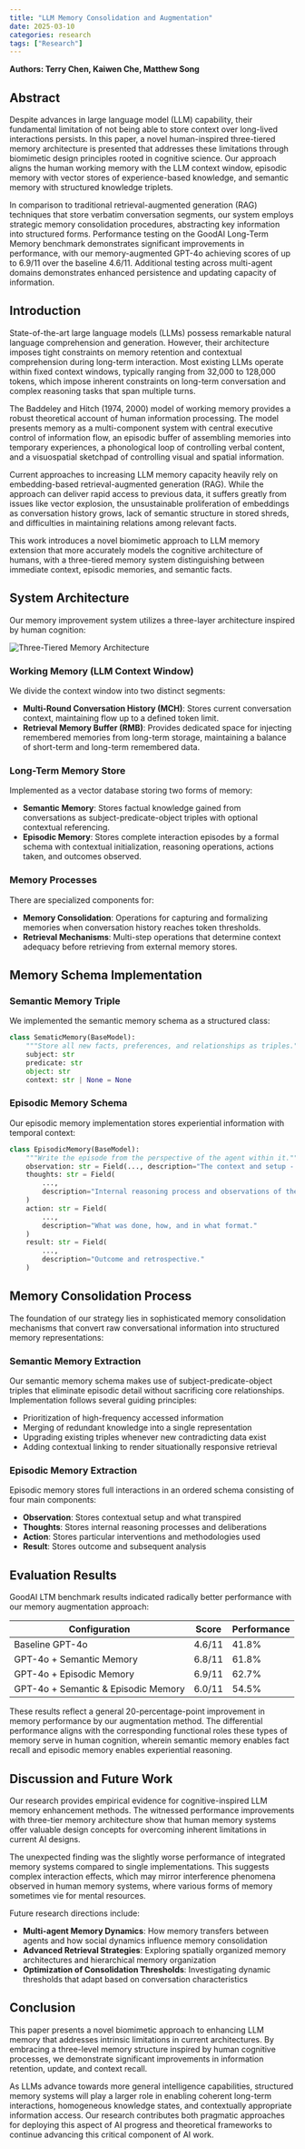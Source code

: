 ```yaml
---
title: "LLM Memory Consolidation and Augmentation"
date: 2025-03-10
categories: research
tags: ["Research"]
---
```

**Authors: Terry Chen, Kaiwen Che, Matthew Song**

## Abstract
Despite advances in large language model (LLM) capability, their fundamental limitation of not being able to store context over long-lived interactions persists. In this paper, a novel human-inspired three-tiered memory architecture is presented that addresses these limitations through biomimetic design principles rooted in cognitive science. Our approach aligns the human working memory with the LLM context window, episodic memory with vector stores of experience-based knowledge, and semantic memory with structured knowledge triplets. 

In comparison to traditional retrieval-augmented generation (RAG) techniques that store verbatim conversation segments, our system employs strategic memory consolidation procedures, abstracting key information into structured forms. Performance testing on the GoodAI Long-Term Memory benchmark demonstrates significant improvements in performance, with our memory-augmented GPT-4o achieving scores of up to 6.9/11 over the baseline 4.6/11. Additional testing across multi-agent domains demonstrates enhanced persistence and updating capacity of information.

## Introduction
State-of-the-art large language models (LLMs) possess remarkable natural language comprehension and generation. However, their architecture imposes tight constraints on memory retention and contextual comprehension during long-term interaction. Most existing LLMs operate within fixed context windows, typically ranging from 32,000 to 128,000 tokens, which impose inherent constraints on long-term conversation and complex reasoning tasks that span multiple turns.

The Baddeley and Hitch (1974, 2000) model of working memory provides a robust theoretical account of human information processing. The model presents memory as a multi-component system with central executive control of information flow, an episodic buffer of assembling memories into temporary experiences, a phonological loop of controlling verbal content, and a visuospatial sketchpad of controlling visual and spatial information.

Current approaches to increasing LLM memory capacity heavily rely on embedding-based retrieval-augmented generation (RAG). While the approach can deliver rapid access to previous data, it suffers greatly from issues like vector explosion, the unsustainable proliferation of embeddings as conversation history grows, lack of semantic structure in stored shreds, and difficulties in maintaining relations among relevant facts.

This work introduces a novel biomimetic approach to LLM memory extension that more accurately models the cognitive architecture of humans, with a three-tiered memory system distinguishing between immediate context, episodic memories, and semantic facts.

## System Architecture
Our memory improvement system utilizes a three-layer architecture inspired by human cognition:

![Three-Tiered Memory Architecture](/images/projects/human-inspired-llm-memory/memory-architecture.png)

### Working Memory (LLM Context Window)
We divide the context window into two distinct segments:
- **Multi-Round Conversation History (MCH)**: Stores current conversation context, maintaining flow up to a defined token limit.
- **Retrieval Memory Buffer (RMB)**: Provides dedicated space for injecting remembered memories from long-term storage, maintaining a balance of short-term and long-term remembered data.

### Long-Term Memory Store
Implemented as a vector database storing two forms of memory:
- **Semantic Memory**: Stores factual knowledge gained from conversations as subject-predicate-object triples with optional contextual referencing.
- **Episodic Memory**: Stores complete interaction episodes by a formal schema with contextual initialization, reasoning operations, actions taken, and outcomes observed.

### Memory Processes
There are specialized components for:
- **Memory Consolidation**: Operations for capturing and formalizing memories when conversation history reaches token thresholds.
- **Retrieval Mechanisms**: Multi-step operations that determine context adequacy before retrieving from external memory stores.

## Memory Schema Implementation

### Semantic Memory Triple
We implemented the semantic memory schema as a structured class:

```python
class SematicMemory(BaseModel):
    """Store all new facts, preferences, and relationships as triples."""
    subject: str
    predicate: str
    object: str
    context: str | None = None
```

### Episodic Memory Schema
Our episodic memory implementation stores experiential information with temporal context:

```python
class EpisodicMemory(BaseModel):
    """Write the episode from the perspective of the agent within it."""
    observation: str = Field(..., description="The context and setup - what happened")
    thoughts: str = Field(
        ...,
        description="Internal reasoning process and observations of the agent"
    )
    action: str = Field(
        ...,
        description="What was done, how, and in what format."
    )
    result: str = Field(
        ...,
        description="Outcome and retrospective."
    )
```

## Memory Consolidation Process
The foundation of our strategy lies in sophisticated memory consolidation mechanisms that convert raw conversational information into structured memory representations:

### Semantic Memory Extraction
Our semantic memory schema makes use of subject-predicate-object triples that eliminate episodic detail without sacrificing core relationships. Implementation follows several guiding principles:
- Prioritization of high-frequency accessed information
- Merging of redundant knowledge into a single representation
- Upgrading existing triples whenever new contradicting data exist
- Adding contextual linking to render situationally responsive retrieval

### Episodic Memory Extraction
Episodic memory stores full interactions in an ordered schema consisting of four main components:
- **Observation**: Stores contextual setup and what transpired
- **Thoughts**: Stores internal reasoning processes and deliberations
- **Action**: Stores particular interventions and methodologies used
- **Result**: Stores outcome and subsequent analysis

## Evaluation Results
GoodAI LTM benchmark results indicated radically better performance with our memory augmentation approach:

| Configuration | Score | Performance |
|---------------|-------|-------------|
| Baseline GPT-4o | 4.6/11 | 41.8% |
| GPT-4o + Semantic Memory | 6.8/11 | 61.8% |
| GPT-4o + Episodic Memory | 6.9/11 | 62.7% |
| GPT-4o + Semantic & Episodic Memory | 6.0/11 | 54.5% |

These results reflect a general 20-percentage-point improvement in memory performance by our augmentation method. The differential performance aligns with the corresponding functional roles these types of memory serve in human cognition, wherein semantic memory enables fact recall and episodic memory enables experiential reasoning.

## Discussion and Future Work
Our research provides empirical evidence for cognitive-inspired LLM memory enhancement methods. The witnessed performance improvements with three-tier memory architecture show that human memory systems offer valuable design concepts for overcoming inherent limitations in current AI designs.

The unexpected finding was the slightly worse performance of integrated memory systems compared to single implementations. This suggests complex interaction effects, which may mirror interference phenomena observed in human memory systems, where various forms of memory sometimes vie for mental resources.

Future research directions include:
- **Multi-agent Memory Dynamics**: How memory transfers between agents and how social dynamics influence memory consolidation
- **Advanced Retrieval Strategies**: Exploring spatially organized memory architectures and hierarchical memory organization
- **Optimization of Consolidation Thresholds**: Investigating dynamic thresholds that adapt based on conversation characteristics

## Conclusion
This paper presents a novel biomimetic approach to enhancing LLM memory that addresses intrinsic limitations in current architectures. By embracing a three-level memory structure inspired by human cognitive processes, we demonstrate significant improvements in information retention, update, and context recall.

As LLMs advance towards more general intelligence capabilities, structured memory systems will play a larger role in enabling coherent long-term interactions, homogeneous knowledge states, and contextually appropriate information access. Our research contributes both pragmatic approaches for deploying this aspect of AI progress and theoretical frameworks to continue advancing this critical component of AI work. 